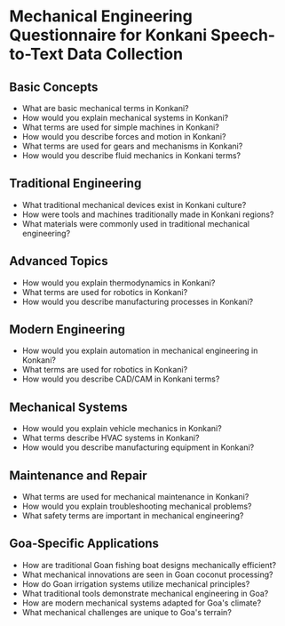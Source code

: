 # Mechanical Engineering Questionnaire for Konkani Speech-to-Text Data Collection

## Basic Concepts

- What are basic mechanical terms in Konkani?
- How would you explain mechanical systems in Konkani?
- What terms are used for simple machines in Konkani?
- How would you describe forces and motion in Konkani?
- What terms are used for gears and mechanisms in Konkani?
- How would you describe fluid mechanics in Konkani terms?

## Traditional Engineering

- What traditional mechanical devices exist in Konkani culture?
- How were tools and machines traditionally made in Konkani regions?
- What materials were commonly used in traditional mechanical engineering?

## Advanced Topics

- How would you explain thermodynamics in Konkani?
- What terms are used for robotics in Konkani?
- How would you describe manufacturing processes in Konkani?

## Modern Engineering

- How would you explain automation in mechanical engineering in Konkani?
- What terms are used for robotics in Konkani?
- How would you describe CAD/CAM in Konkani terms?

## Mechanical Systems

- How would you explain vehicle mechanics in Konkani?
- What terms describe HVAC systems in Konkani?
- How would you describe manufacturing equipment in Konkani?

## Maintenance and Repair

- What terms are used for mechanical maintenance in Konkani?
- How would you explain troubleshooting mechanical problems?
- What safety terms are important in mechanical engineering?

## Goa-Specific Applications

- How are traditional Goan fishing boat designs mechanically efficient?
- What mechanical innovations are seen in Goan coconut processing?
- How do Goan irrigation systems utilize mechanical principles?
- What traditional tools demonstrate mechanical engineering in Goa?
- How are modern mechanical systems adapted for Goa's climate?
- What mechanical challenges are unique to Goa's terrain?
